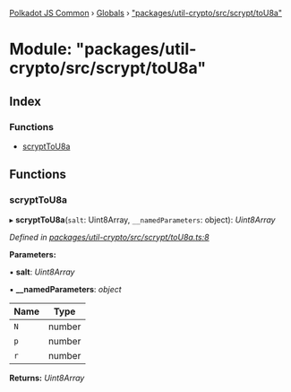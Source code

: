 [Polkadot JS Common](../README.md) › [Globals](../globals.md) › ["packages/util-crypto/src/scrypt/toU8a"](_packages_util_crypto_src_scrypt_tou8a_.md)

# Module: "packages/util-crypto/src/scrypt/toU8a"

## Index

### Functions

* [scryptToU8a](_packages_util_crypto_src_scrypt_tou8a_.md#scrypttou8a)

## Functions

###  scryptToU8a

▸ **scryptToU8a**(`salt`: Uint8Array, `__namedParameters`: object): *Uint8Array*

*Defined in [packages/util-crypto/src/scrypt/toU8a.ts:8](https://github.com/polkadot-js/common/blob/e7c665e5/packages/util-crypto/src/scrypt/toU8a.ts#L8)*

**Parameters:**

▪ **salt**: *Uint8Array*

▪ **__namedParameters**: *object*

Name | Type |
------ | ------ |
`N` | number |
`p` | number |
`r` | number |

**Returns:** *Uint8Array*

